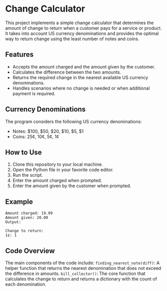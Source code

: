 # Change Calculator

This project implements a simple change calculator that determines the amount of change to return when a customer pays for a service or product. It takes into account US currency denominations and provides the optimal way to return change using the least number of notes and coins.

## Features

- Accepts the amount charged and the amount given by the customer.
- Calculates the difference between the two amounts.
- Returns the required change in the nearest available US currency denominations.
- Handles scenarios where no change is needed or when additional payment is required.

## Currency Denominations

The program considers the following US currency denominations:

- Notes: $100, $50, $20, $10, $5, $1
- Coins: 25¢, 10¢, 5¢, 1¢

## How to Use

1. Clone this repository to your local machine.
2. Open the Python file in your favorite code editor.
3. Run the script.
4. Enter the amount charged when prompted.
5. Enter the amount given by the customer when prompted.

## Example

```
Amount charged: 19.99
Amount given: 20.00
Output:

Change to return:
1¢: 1
```
## Code Overview

The main components of the code include:
```finding_nearest_note(diff)```: A helper function that returns the nearest denomination that does not exceed the difference in amounts.
```bill_collector()```: The core function that calculates the change to return and returns a dictionary with the count of each denomination.
